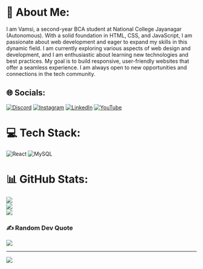 # 💫 About Me:
I am Vamsi, a second-year BCA student at National College Jayanagar (Autonomous). With a solid foundation in HTML, CSS, and JavaScript, I am passionate about web development and eager to expand my skills in this dynamic field. I am currently exploring various aspects of web design and development, and I am enthusiastic about learning new technologies and best practices. My goal is to build responsive, user-friendly websites that offer a seamless experience. I am always open to new opportunities and connections in the tech community.


## 🌐 Socials:
[![Discord](https://img.shields.io/badge/Discord-%237289DA.svg?logo=discord&logoColor=white)](https://discord.gg/vamsi_anakarla) [![Instagram](https://img.shields.io/badge/Instagram-%23E4405F.svg?logo=Instagram&logoColor=white)](https://instagram.com/vamshi_a_332) [![LinkedIn](https://img.shields.io/badge/LinkedIn-%230077B5.svg?logo=linkedin&logoColor=white)](https://www.linkedin.com/in/vamsi-anakarla-29397a248?utm_source=share&utm_campaign=share_via&utm_content=profile&utm_medium=android_app) [![YouTube](https://img.shields.io/badge/YouTube-%23FF0000.svg?logo=YouTube&logoColor=white)](https://youtube.com/@VamsiDevX) 

# 💻 Tech Stack:
![React](https://img.shields.io/badge/react-%2320232a.svg?style=flat&logo=react&logoColor=%2361DAFB) ![MySQL](https://img.shields.io/badge/mysql-4479A1.svg?style=flat&logo=mysql&logoColor=white)
# 📊 GitHub Stats:
![](https://github-readme-stats.vercel.app/api?username=vamshi1698&theme=dark&hide_border=true&include_all_commits=false&count_private=false)<br/>
![](https://github-readme-streak-stats.herokuapp.com/?user=vamshi1698&theme=dark&hide_border=true)<br/>
![](https://github-readme-stats.vercel.app/api/top-langs/?username=vamshi1698&theme=dark&hide_border=true&include_all_commits=false&count_private=false&layout=compact)

### ✍️ Random Dev Quote
![](https://quotes-github-readme.vercel.app/api?type=horizontal&theme=radical)

---
[![](https://visitcount.itsvg.in/api?id=vamshi1698&icon=0&color=0)](https://visitcount.itsvg.in)

<!-- Proudly created with GPRM ( https://gprm.itsvg.in ) -->

